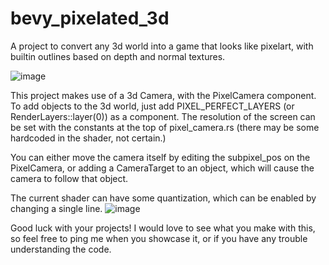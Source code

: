 # bevy_pixelated_3d
A project to convert any 3d world into a game that looks like pixelart, with builtin outlines based on depth and normal textures.

![image](https://github.com/user-attachments/assets/85bb0905-e500-4382-9944-cf97908e8a08)

This project makes use of a 3d Camera, with the PixelCamera component. To add objects to the 3d world, just add PIXEL_PERFECT_LAYERS (or RenderLayers::layer(0)) as a component. The resolution of the screen can be set with the constants at the top of pixel_camera.rs (there may be some hardcoded in the shader, not certain.)

You can either move the camera itself by editing the subpixel_pos on the PixelCamera, or adding a CameraTarget to an object, which will cause the camera to follow that object.

The current shader can have some quantization, which can be enabled by changing a single line.
![image](https://github.com/user-attachments/assets/046cd983-2956-46cb-92cf-0023af5940e1)

Good luck with your projects! I would love to see what you make with this, so feel free to ping me when you showcase it, or if you have any trouble understanding the code.
